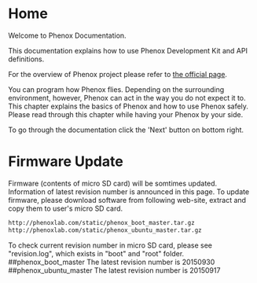 # Home
Welcome to Phenox Documentation.

This documentation explains how to use Phenox Development Kit and API definitions.

For the overview of Phenox project please refer to [the official page](http://phenoxlab.com/?lang=en). 

You can program how Phenox flies. Depending on the surrounding environment, however, Phenox can act in the way you do not expect it to. This chapter explains the basics of Phenox and how to use Phenox safely. Please read through this chapter while having your Phenox by your side.

To go through the documentation click the 'Next' button on bottom right.

# Firmware Update
Firmware (contents of micro SD card) will be somtimes updated. Information of latest revision number is announced in this page. To update firmware, please download software from following web-site, extract and copy them to user's micro SD card. 
```bash
http://phenoxlab.com/static/phenox_boot_master.tar.gz
http://phenoxlab.com/static/phenox_ubuntu_master.tar.gz
```
To check current revision number in micro SD card, please see "revision.log", which exists in "boot" and "root" folder.
##phenox_boot_master
The latest revision number is 20150930
##phenox_ubuntu_master
The latest revision number is 20150917